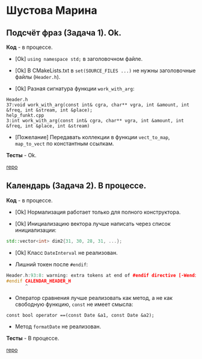 # Шустова Марина

## Подсчёт фраз (Задача 1). Ok.

**Код** - в процессе.

- [Ok] `using namespace std;` в заголовочном файле.

- [Ok] В CMakeLists.txt в `set(SOURCE_FILES ...)` не нужны заголовочные файлы (`Header.h`).

- [Ok] Разная сигнатура функции `work_with_arg`:

```
Header.h
37:void work_with_arg(const int& cgra, char** vgra, int &amount, int &freq, int &stream, int &place);
help_funkt.cpp
3:int work_with_arg(const int& cgra, char** vgra, int &amount, int &freq, int &place, int &stream)
```

- [Пожелание] Передавать коллекции в функции `vect_to_map`, `map_to_vect` по константным ссылкам.

**Тесты** - Ok.

[repo](https://bitbucket.org/shustova_oop/room_with_project)

## Календарь (Задача 2). В процессе.

**Код** - в процессе.

- [Ok] Нормализация работает только для полного конструктора.

- [Ok] Инициализацию вектора лучше написать через список инициализации:
```C++
std::vector<int> dim2{31, 30, 28, 31, ...};
```

- [Ok] Класс `DateInterval` не реализован.

- Лишний токен после `#endif`:
```C++
Header.h:93:8: warning: extra tokens at end of #endif directive [-Wendif-labels]
#endif CALENDAR_HEADER_H
       ^
```

- Оператор сравнения лучше реализовать как метод, а не как свободную функцию, `const` не имеет смысла:
```
const bool operator ==(const Date &a1, const Date &a2);
```

- Метод `formatDate` не реализован.

**Тесты** - В процессе.

[repo](https://bitbucket.org/shustova_oop/calendar)
